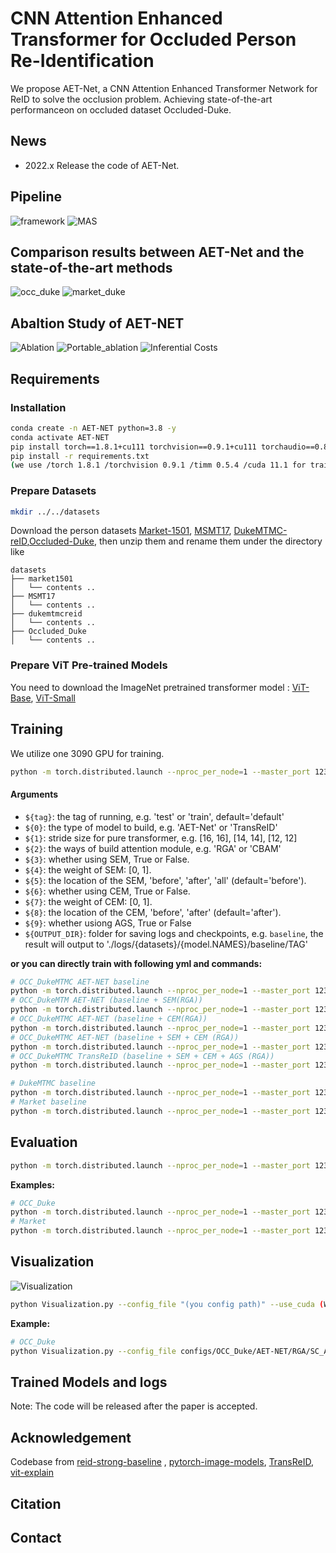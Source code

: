 # CNN Attention Enhanced Transformer for Occluded Person Re-Identification

We propose AET-Net, a CNN Attention Enhanced Transformer Network for ReID to solve the occlusion problem. Achieving state-of-the-art performanceon on occluded dataset Occluded-Duke.

## News
- 2022.x  Release the code of AET-Net.

## Pipeline

![framework](https://github.com/Peitong-Li/AET-Net/blob/main/imgs/readme_framework.png)
![MAS](https://github.com/Peitong-Li/AET-Net/blob/main/imgs/readme_MAS.png)

## Comparison results between AET-Net and the state-of-the-art methods
![occ_duke](https://github.com/Peitong-Li/AET-Net/blob/main/imgs/OCC_Duke.png)
![market_duke](https://github.com/Peitong-Li/AET-Net/blob/main/imgs/M_D.png)


## Abaltion Study of AET-NET

![Ablation](https://github.com/Peitong-Li/AET-Net/blob/main/imgs/Ablation.png)
![Portable_ablation](https://github.com/Peitong-Li/AET-Net/blob/main/imgs/portable_ablation.png)
![Inferential Costs](https://github.com/Peitong-Li/AET-Net/blob/main/imgs/portable_ablation.png)



## Requirements
### Installation

```bash
conda create -n AET-NET python=3.8 -y
conda activate AET-NET
pip install torch==1.8.1+cu111 torchvision==0.9.1+cu111 torchaudio==0.8.1 -f https://download.pytorch.org/whl/torch_stable.html
pip install -r requirements.txt
(we use /torch 1.8.1 /torchvision 0.9.1 /timm 0.5.4 /cuda 11.1 for training and evaluation.)
```

### Prepare Datasets

```bash
mkdir ../../datasets
```

Download the person datasets [Market-1501](https://drive.google.com/file/d/0B8-rUzbwVRk0c054eEozWG9COHM/view), [MSMT17](https://arxiv.org/abs/1711.08565), [DukeMTMC-reID](https://arxiv.org/abs/1609.01775),[Occluded-Duke](https://github.com/lightas/Occluded-DukeMTMC-Dataset), 
then unzip them and rename them under the directory like

```
datasets
├── market1501
│   └── contents ..
├── MSMT17
│   └── contents ..
├── dukemtmcreid
│   └── contents ..
├── Occluded_Duke
│   └── contents ..
```

### Prepare ViT Pre-trained Models

You need to download the ImageNet pretrained transformer model : [ViT-Base](https://github.com/rwightman/pytorch-image-models/releases/download/v0.1-vitjx/jx_vit_base_p16_224-80ecf9dd.pth), [ViT-Small](https://github.com/rwightman/pytorch-image-models/releases/download/v0.1-weights/vit_small_p16_224-15ec54c9.pth)

## Training

We utilize one 3090 GPU for training.

```bash
python -m torch.distributed.launch --nproc_per_node=1 --master_port 12345 main.py --config_file configs/OCC_Duke/baseline.yml --tag ${TAG} MODEL.NAME ${0} MODEL.DEVICE_ID "('your device id')" MODEL.STRIDE_SIZE ${1} MODEL.Attention_type ${2} MODEL.SEM ${3} MODEL.SEM_W ${4} MODEL.SEM_P ${5}  MODEL.CEM ${6} MODEL.CEM_W ${7} MODEL.CEM_P ${8} MODEL.AGS ${9} OUTPUT_DIR ${OUTPUT_DIR} DATASETS.NAMES "('your dataset name')" 
```

#### Arguments
- `${tag}`: the tag of running, e.g. 'test' or 'train', default='default'
- `${0}`: the type of model to build, e.g. 'AET-Net' or 'TransReID'
- `${1}`: stride size for pure transformer, e.g. [16, 16], [14, 14], [12, 12]
- `${2}`: the ways of build attention module, e.g. 'RGA' or 'CBAM'
- `${3}`: whether using SEM, True or False.
- `${4}`: the weight of SEM: [0, 1].
- `${5}`: the location of the SEM, 'before', 'after', 'all' (default='before').
- `${6}`: whether using CEM, True or False.
- `${7}`: the weight of CEM: [0, 1].
- `${8}`: the location of the CEM, 'before', 'after' (default='after').
- `${9}`: whether usiong AGS, True or False
- `${OUTPUT_DIR}`: folder for saving logs and checkpoints, e.g. `baseline`, the result will output to './logs/{datasets}/{model.NAMES}/baseline/TAG'


**or you can directly train with following yml and commands:**

```bash
# OCC_DukeMTMC AET-NET baseline
python -m torch.distributed.launch --nproc_per_node=1 --master_port 12345 main.py --config_file configs/OCC_Duke/baseline.yml --tag 'train' MODEL.NAME 'AET-Net' MODEL.DEVICE_ID "('0')"
# OCC_DukeMTM AET-NET (baseline + SEM(RGA))
python -m torch.distributed.launch --nproc_per_node=1 --master_port 12345 main.py --config_file configs/OCC_Duke/AET-NET/RGA/SEM.yml --tag 'train' MODEL.NAME 'AET-Net' MODEL.DEVICE_ID "('0')" 
# OCC_DukeMTMC AET-NET (baseline + CEM(RGA))
python -m torch.distributed.launch --nproc_per_node=1 --master_port 12345 main.py --config_file configs/OCC_Duke/AET-NET/RGA/CEM.yml --tag 'train' MODEL.NAME 'AET-Net' MODEL.DEVICE_ID "('0')"
# OCC_DukeMTMC AET-NET (baseline + SEM + CEM (RGA))
python -m torch.distributed.launch --nproc_per_node=1 --master_port 12345 main.py --config_file configs/OCC_Duke/AET-NET/RGA/SC.yml --tag 'train' MODEL.NAME 'AET-Net' MODEL.DEVICE_ID "('0')"
# OCC_DukeMTMC TransReID (baseline + SEM + CEM + AGS (RGA))
python -m torch.distributed.launch --nproc_per_node=1 --master_port 12345 main.py --config_file configs/OCC_Duke/AET-NET/RGA/SC_AGS.yml --tag 'train' MODEL.NAME 'AET-Net' MODEL.DEVICE_ID "('0')"

# DukeMTMC baseline
python -m torch.distributed.launch --nproc_per_node=1 --master_port 12345 main.py --config_file configs/Duke/baseline.yml --tag 'train' MODEL.NAME 'AET-Net' MODEL.DEVICE_ID "('0')"
# Market baseline
python -m torch.distributed.launch --nproc_per_node=1 --master_port 12345 main.py --config_file configs/Market/baseline.yml --tag 'train' MODEL.NAME 'AET-Net' MODEL.DEVICE_ID "('0')"
```

## Evaluation
```bash
python -m torch.distributed.launch --nproc_per_node=1 --master_port 12345 main.py --config_file 'choose which config to test' --tag 'test' MODEL.DEVICE_ID "('your device id')" TEST.WEIGHT "('your path of trained checkpoints')" TEST.MAS (Whether to use MAS evaluation indicators) HEATMAP.SAVE (Whether to save the heat map) HEATMAP.ROOT "(Path to save the heat map)"
```

**Examples:**

```bash
# OCC_Duke
python -m torch.distributed.launch --nproc_per_node=1 --master_port 12345 main.py --config_file configs/OCC_Duke/AET-NET/RGA/SC_AGS.yml --tag 'test' MODEL.DEVICE_ID "('0')" TEST.WEIGHT '../logs/occ_duke/AET-NET/RGA/SC_AGS/AET-NET_120.pth'
# Market
python -m torch.distributed.launch --nproc_per_node=1 --master_port 12345 main.py --config_file configs/Market/AET-NET/RGA/SC_AGS.yml --tag 'test' MODEL.DEVICE_ID "('0')" TEST.WEIGHT '../logs/occ_duke/AET-NET/RGA/SC_AGS/AET-NET_120.pth'
```
## Visualization
![Visualization](https://github.com/Peitong-Li/AET-Net/blob/main/imgs/Visualization.jpg)
```bash
python Visualization.py --config_file "(you config path)" --use_cuda (Whether use cuda) --image_path "(The image path to be visualized)" --OUTPUT_DIR "(Path to Heat map output)" --Model_Type "(the tag of model)" --show (If show the image result) TEST.WEIGHT "(Path to your eval model)"
```
**Example:**

```bash
# OCC_Duke
python Visualization.py --config_file configs/OCC_Duke/AET-NET/RGA/SC_AGS.yml --use_cuda True --image_path ./demo/1.jpg  --OUTPUT_DIR ./demo/results --Model_Type "AET_SC_AGS" TEST.WEIGHT '../logs/occ_duke/AET-NET/RGA/SC_AGS/AET-NET_120.pth'
```

## Trained Models and logs

Note: The code will be released after the paper is accepted.

## Acknowledgement

Codebase from [reid-strong-baseline](https://github.com/michuanhaohao/reid-strong-baseline) , [pytorch-image-models](https://github.com/rwightman/pytorch-image-models), [TransReID](https://github.com/damo-cv/TransReID), [vit-explain](https://github.com/jacobgil/vit-explain)


## Citation
## Contact
